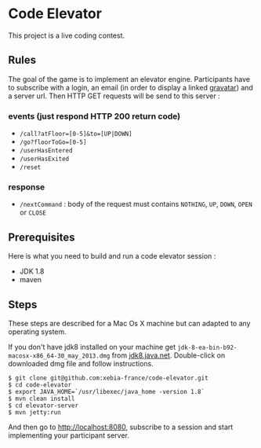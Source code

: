 Code Elevator
=============

This project is a live coding contest.

Rules
-----

The goal of the game is to implement an elevator engine. Participants have to subscribe with a login, an email (in order
to display a linked [gravatar](http://www.gravatar.com)) and a server url. Then HTTP GET requests will be send to this
server :

### events (just respond HTTP 200 return code)

- `/call?atFloor=[0-5]&to=[UP|DOWN]`
- `/go?floorToGo=[0-5]`
- `/userHasEntered`
- `/userHasExited`
- `/reset`

### response

- `/nextCommand` : body of the request must contains `NOTHING`, `UP`, `DOWN`, `OPEN` or `CLOSE`

Prerequisites
-------------

Here is what you need to build and run a code elevator session :

- JDK 1.8
- maven

Steps
-----

These steps are described for a Mac Os X machine but can adapted to any operating system.

If you don't have jdk8 installed on your machine get `jdk-8-ea-bin-b92-macosx-x86_64-30_may_2013.dmg` from
[jdk8.java.net](http://jdk8.java.net/download.html). Double-click on downloaded dmg file and follow instructions.

    $ git clone git@github.com:xebia-france/code-elevator.git
    $ cd code-elevator
    $ export JAVA_HOME=`/usr/libexec/java_home -version 1.8`
    $ mvn clean install
    $ cd elevator-server
    $ mvn jetty:run

And then go to [http://localhost:8080](http://localhost:8080), subscribe to a session and start implementing your
participant server.